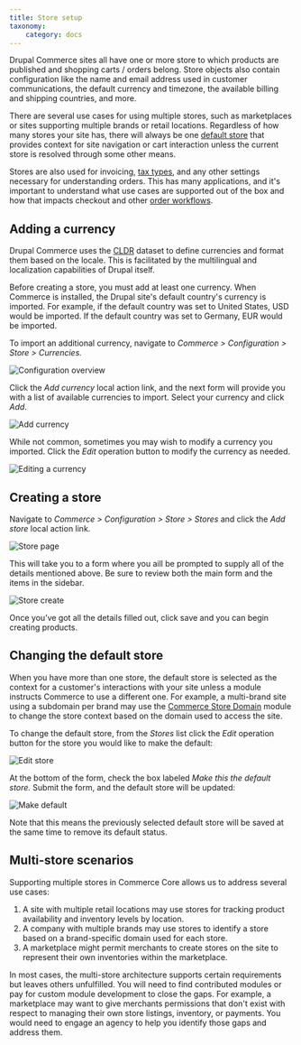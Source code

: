 ```yaml
---
title: Store setup
taxonomy:
    category: docs
---
```


Drupal Commerce sites all have one or more store to which products are published and shopping carts / orders belong. Store objects also contain configuration like the name and email address used in customer communications, the default currency and timezone, the available billing and shipping countries, and more.

There are several use cases for using multiple stores, such as marketplaces or sites supporting multiple brands or retail locations. Regardless of how many stores your site has, there will always be one [default store](#changing-the-default-store) that provides context for site navigation or cart interaction unless the current store is resolved through some other means.

Stores are also used for invoicing, [tax types](./taxes.md), and any other settings necessary for understanding orders. This has many applications, and it's important to understand what use cases are supported out of the box and how that impacts checkout and other [order workflows](./orders.md).

## Adding a currency

Drupal Commerce uses the [CLDR](http://cldr.unicode.org/) dataset to define currencies and format them based on the locale. This is facilitated by the multilingual and localization capabilities of Drupal itself.

Before creating a store, you must add at least one currency. When Commerce is installed, the Drupal site's default country's currency is imported. For example, if the default country was set to United States, USD would be imported. If the default country was set to Germany, EUR would be imported.

To import an additional currency, navigate to *Commerce > Configuration > Store > Currencies*.

![Configuration overview](./images/commerce-configuration.png)

Click the *Add currency* local action link, and the next form will provide you with a list of available currencies to import. Select your currency and click *Add*.

![Add currency](./images/add-currency.png)

While not common, sometimes you may wish to modify a currency you imported. Click the *Edit* operation button to modify the currency as needed.

![Editing a currency](./images/currency-edit.png)

## Creating a store

Navigate to *Commerce > Configuration > Store > Stores* and click the *Add store* local action link.

![Store page](./images/store-landing-page2.png)

This will take you to a form where you aill be prompted to supply all of the details mentioned above. Be sure to review both the main form and the items in the sidebar.

![Store create](./images/store-add.png)

Once you’ve got all the details filled out, click save and you can begin creating products.

## Changing the default store

When you have more than one store, the default store is selected as the context for a customer's interactions with your site unless a module instructs Commerce to use a different one. For example, a multi-brand site using a subdomain per brand may use the [Commerce Store Domain](https://www.drupal.org/project/commerce_store_domain) module to change the store context based on the domain used to access the site.

To change the default store, from the *Stores* list click the *Edit* operation button for the store you would like to make the default:

![Edit store](./images/stores-edit-a-store.png)

At the bottom of the form, check the box labeled *Make this the default store.* Submit the form, and the default store will be updated:

![Make default](./images/edit-store-check-default.png)

Note that this means the previously selected default store will be saved at the same time to remove its default status.

## Multi-store scenarios

Supporting multiple stores in Commerce Core allows us to address several use cases:

1. A site with multiple retail locations may use stores for tracking product availability and inventory levels by location.
2. A company with multiple brands may use stores to identify a store based on a brand-specific domain used for each store.
3. A marketplace might permit merchants to create stores on the site to represent their own inventories within the marketplace.

In most cases, the multi-store architecture supports certain requirements but leaves others unfulfilled. You will need to find contributed modules or pay for custom module development to close the gaps. For example, a marketplace may want to give merchants permissions that don't exist with respect to managing their own store listings, inventory, or payments. You would need to engage an agency to help you identify those gaps and address them.
